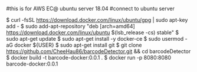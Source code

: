 #this is for AWS EC@ ubuntu server 18.04
#connect to ubuntu server

$ curl -fsSL https://download.docker.com/linux/ubuntu/gpg | sudo apt-key add -
$ sudo add-apt-repository "deb [arch=amd64] https://download.docker.com/linux/ubuntu $(lsb_release -cs) stable"
$ sudo apt-get update
$ sudo apt-get install -y docker-ce
$ sudo usermod -aG docker ${USER}
$ sudo apt-get install git
$ git clone https://github.com/CheeHau86/barcodeDetector.git && cd barcodeDetector
$ docker build -t barcode-docker:0.0.1 .
$ docker run -p 8080:8080 barcode-docker:0.0.1
